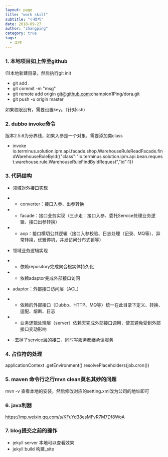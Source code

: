 ```yaml
---
layout: page
title: "work skill"
subtitle: "小技巧"
date: 2018-09-27
author: "zhangping"
category: true
tags:
  - 工作
---
```







### 1. 本地项目如上传至github
(1)本地新建目录，然后执行git init

* git add .
* git commit -m "msg"
* git remote add origin git@github.com:champion1Ping/dora.git
* git push -u origin master

如果权限没有，需要设置key。（针对ssh)

### 2. dubbo invoke命令 
版本2.5.6为分界线，如果入参是一个对象，需要添加类class


* invoke io.terminus.solution.ipm.api.facade.shop.WarehouseRuleReadFacade.findWarehouseRuleById({"class":"io.terminus.solution.ipm.api.bean.request.warehouse.rule.WarehouseRuleFindByIdRequest","id":1})

### 3. 代码结构
 * 领域对外接口实现
 * - converter：接口入参、出参转换
 * - facade：接口业务实现（三步走：接口入参、委托Service处理业务逻辑、接口出参转换）
 * - aop：接口横切公共逻辑（接口入参校验、日志处理（记录、MQ等）、异常转换，优雅停机，并发访问分布式锁等）
 *   领域业务逻辑实现
 * - 依赖repository完成聚合根实体持久化
 * - 依赖adaptor完成外部接口访问

 * adaptor：外部接口访问层（ACL）
 * - 依赖的外部接口（Dubbo、HTTP、MQ等）统一在此目录下定义、转换、适配、熔断、日志
 * - 业务逻辑处理层（server）依赖天完成外部接口调用，使其避免受到外部接口变动影响
 * -去掉了service层的接口，同时写服务都继承读服务

### 4. 占位符的处理
applicationContext
.getEnvironment().resolvePlaceholders(job.cron())

### 5. maven 命令行之行mvn clean莫名其妙的问题
mvn -v 查看本地的安装，然后修改对应的setting.xml改为公司的地址即可

### 6. java利器 
https://mp.weixin.qq.com/s/KFuYd38esMFvR7M7Df8WoA

### 7. blog提交之前的操作
* jekyll server 本地可以查看效果
* jekyll build 构建_site


